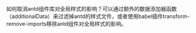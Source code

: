 如何取消antd组件库对全局样式的影响？可以通过额外的数据添加器函数（additionalData）来过滤掉antd的样式文件，或者使用babel插件transform-remove-imports移除antd组件对全局样式的影响。
